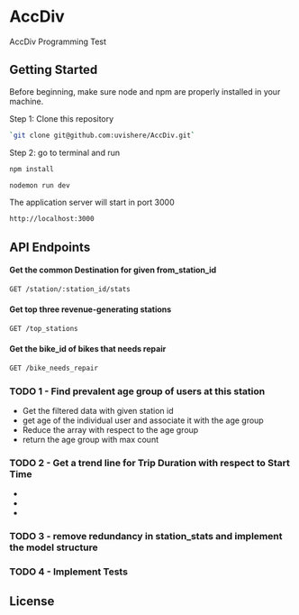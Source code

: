# AccDiv
AccDiv Programming Test


## Getting Started
Before beginning, make sure node and npm are properly installed in your machine.

Step 1: Clone this repository
```bash
`git clone git@github.com:uvishere/AccDiv.git`
```
Step 2: go to terminal and run

```bash 
npm install
```

```bash
nodemon run dev
```

The application server will start in port 3000
```bash
http://localhost:3000
```
## API Endpoints

#### Get the common Destination for given from_station_id
```bash
GET /station/:station_id/stats
```

#### Get top three revenue-generating stations

```bash
GET /top_stations
```

#### Get the bike_id of bikes that needs repair
```bash
GET /bike_needs_repair
```

### TODO 1 - Find prevalent age group of users at this station 
* Get the filtered data with given station id
* get age of the individual user and associate it with the age group
* Reduce the array with respect to the age group
* return the age group with max count

### TODO 2 - Get a trend line for Trip Duration with respect to Start Time
* 
* 
* 

### TODO 3 - remove redundancy in station_stats and implement the model structure 


### TODO 4 - Implement Tests

## License
